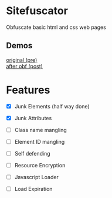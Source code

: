 # Sitefuscator
Obfuscate basic html and css web pages

## Demos
[original (pre)](https://pre.sf.jooo.tech)
<br>
[after obf (post)](https://pre.sf.jooo.tech)

# Features
- [x] Junk Elements (half way done)
- [x] Junk Attributes
      
- [ ] Class name mangling
- [ ] Element ID mangling
      
- [ ] Self defending
- [ ] Resource Encryption
      
- [ ] Javascript Loader
- [ ] Load Expiration
